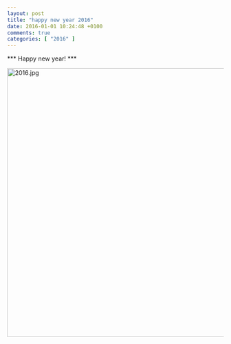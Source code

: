 ```yaml
---
layout: post
title: "happy new year 2016"
date: 2016-01-01 10:24:48 +0100
comments: true
categories: [ "2016" ] 
---
```


*** Happy new year! ***

<img src="{{ '/images/2016.jpg'  | remove_first:'/' | absolute_url }}" class="center" width="1000" height="625" alt="2016.jpg" />

